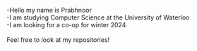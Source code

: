 -Hello my name is Prabhnoor<br /> -I am studying Computer Science at the University of Waterloo <br /> -I am looking for a co-op for winter 2024 <br /> <br />Feel free to look at my repositories!
